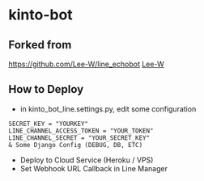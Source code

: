 # kinto-bot

## Forked from
https://github.com/Lee-W/line_echobot [Lee-W](https://github.com/Lee-W)

## How to Deploy
* in kinto_bot_line.settings.py, edit some configuration

```
SECRET_KEY = "YOURKEY"
LINE_CHANNEL_ACCESS_TOKEN = "YOUR_TOKEN"
LINE_CHANNEL_SECRET = "YOUR_SECRET_KEY"
& Some Django Config (DEBUG, DB, ETC)
```

* Deploy to Cloud Service (Heroku / VPS)
* Set Webhook URL Callback in Line Manager
